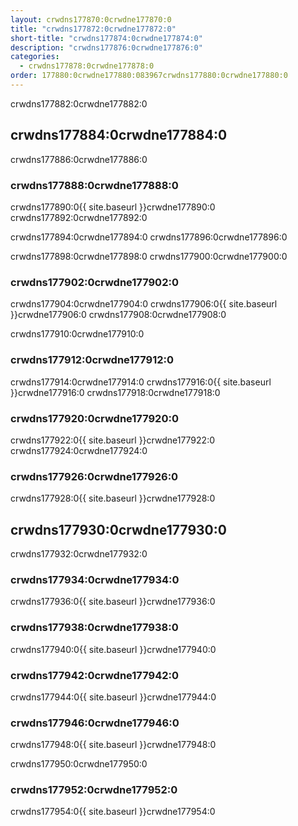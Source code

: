 ```yaml
---
layout: crwdns177870:0crwdne177870:0
title: "crwdns177872:0crwdne177872:0"
short-title: "crwdns177874:0crwdne177874:0"
description: "crwdns177876:0crwdne177876:0"
categories:
  - crwdns177878:0crwdne177878:0
order: 177880:0crwdne177880:083967crwdns177880:0crwdne177880:0
---
```


crwdns177882:0crwdne177882:0

## crwdns177884:0crwdne177884:0

crwdns177886:0crwdne177886:0

### crwdns177888:0crwdne177888:0

crwdns177890:0{{ site.baseurl }}crwdne177890:0 crwdns177892:0crwdne177892:0

crwdns177894:0crwdne177894:0 crwdns177896:0crwdne177896:0

crwdns177898:0crwdne177898:0 crwdns177900:0crwdne177900:0

### crwdns177902:0crwdne177902:0

crwdns177904:0crwdne177904:0 crwdns177906:0{{ site.baseurl }}crwdne177906:0 crwdns177908:0crwdne177908:0

crwdns177910:0crwdne177910:0

### crwdns177912:0crwdne177912:0

crwdns177914:0crwdne177914:0 crwdns177916:0{{ site.baseurl }}crwdne177916:0 crwdns177918:0crwdne177918:0

### crwdns177920:0crwdne177920:0

crwdns177922:0{{ site.baseurl }}crwdne177922:0 crwdns177924:0crwdne177924:0

### crwdns177926:0crwdne177926:0

crwdns177928:0{{ site.baseurl }}crwdne177928:0

## crwdns177930:0crwdne177930:0

crwdns177932:0crwdne177932:0

### crwdns177934:0crwdne177934:0

crwdns177936:0{{ site.baseurl }}crwdne177936:0

### crwdns177938:0crwdne177938:0

crwdns177940:0{{ site.baseurl }}crwdne177940:0

### crwdns177942:0crwdne177942:0

crwdns177944:0{{ site.baseurl }}crwdne177944:0

### crwdns177946:0crwdne177946:0

crwdns177948:0{{ site.baseurl }}crwdne177948:0

crwdns177950:0crwdne177950:0

### crwdns177952:0crwdne177952:0

crwdns177954:0{{ site.baseurl }}crwdne177954:0